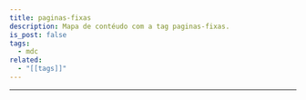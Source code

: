 ```yaml
---
title: paginas-fixas
description: Mapa de contéudo com a tag paginas-fixas.
is_post: false
tags:
  - mdc
related:
  - "[[tags]]"
---
```

----
